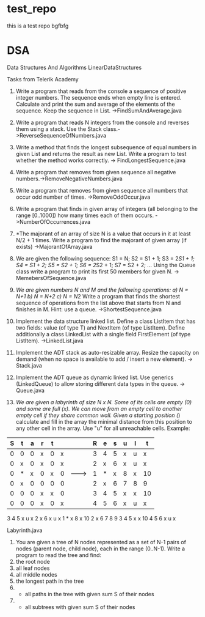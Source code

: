 # test_repo
this is a test repo
bgfbfg

# DSA
Data Structures And Algorithms
LinearDataStructures

Tasks from Telerik Academy

1. Write a program that reads from the console a
sequence of positive integer numbers. The sequence
ends when empty line is entered. Calculate and print
the sum and average of the elements of the
sequence. Keep the sequence in List<int>. ->FindSumAndAverage.java

2. Write a program that reads N integers from the
console and reverses them using a stack. Use the
Stack<int> class.->ReverseSequenceOfNumbers.java

3. Write a method that finds the longest subsequence
of equal numbers in given List<int> and returns
the result as new List<int>. Write a program to
test whether the method works correctly. -> FindLongestSequence.java

4. Write a program that removes from given sequence 
all negative numbers.->RemoveNegativeNumbers.java

5. Write a program that removes from given sequence 
all numbers that occur odd number of times. ->RemoveOddOccur.java

6. Write a program that finds in given array 
of integers (all belonging to the range [0..1000])
how many times each of them occurs. ->NumberOfOccurrences.java

7. *The majorant of an array of size N is a value
that occurs in it at least N/2 + 1 times. Write a 
program to find the majorant of given array (if exists) ->MajorantOfArray.java

8. We are given the following sequence:
S1 = N;
S2 = S1 + 1;
S3 = 2*S1 + 1;
S4 = S1 + 2;
S5 = S2 + 1;
S6 = 2*S2 + 1;
S7 = S2 + 2;
...
Using the Queue<T> class write a program to print
its first 50 members for given N. -> MemebersOfSequence.java

9. *We are given numbers N and M and the following
operations:
a) N = N+1
b) N = N+2
c) N = N*2
Write a program that finds the shortest sequence of
operations from the list above that starts from N
and finishes in M. Hint: use a queue. ->ShortestSequence.java

10. Implement the data structure linked list. Define a
class ListItem<T> that has two fields: value (of
type T) and NextItem (of type ListItem<T>).
Define additionally a class LinkedList<T> with a
single field FirstElement (of type ListItem<T>).
->LinkedList.java

11. Implement the ADT stack as auto-resizable array.
Resize the capacity on demand (when no space is
available to add / insert a new element). -> Stack.java

12. Implement the ADT queue as dynamic linked list.
Use generics (LinkedQueue<T>) to allow storing
different data types in the queue. -> Queue.java

13. *We are given a labyrinth of size N x N. Some of its
cells are empty (0) and some are full (x). We can
move from an empty cell to another empty cell if
they share common wall. Given a starting position
(*) calculate and fill in the array the minimal
distance from this position to any other cell in the
array. Use "u" for all unreachable cells. Example:



|    S |   t  |    a |  r   | t    |     |     |   R  |  e   |  s   |  u   |  l   |   t  |
| --- | --- | --- | --- | --- |  --- | --- |--- | --- | --- | --- | --- | --- |
| 0 | 0 | 0 | x | 0 | x |			| 3 | 4 | 5 | x | u | x | 
| 0 | x | 0 | x | 0 | x |			| 2 | x | 6 | x | u | x |	
| 0 | * | x | 0 | x | 0 |	---> 		| 1 | * | x | 8 | x | 10 |
| 0 | x | 0 | 0 | 0 | 0 |			| 2 | x | 6 | 7 | 8 | 9 |		
| 0 | 0 | 0 | x | x | 0 |			| 3 | 4 | 5 | x | x | 10 |		
| 0 | 0 | 0 | x | 0 | x |			| 4 | 5 | 6 | x | u | x |		


3 4 5 x u x
2 x 6 x u x
1 * x 8 x 10
2 x 6 7 8 9
3 4 5 x x 10
4 5 6 x u x

Labyrinth.java



1. You are given a tree of N nodes represented as a set
of N-1 pairs of nodes (parent node, child node), each
in the range (0..N-1).
Write a program to read
the tree and find:
  1. the root node
  2. all leaf nodes
  3. all middle nodes
  4. the longest path in the tree
  5. * all paths in the tree with given sum S of their nodes
  6. * all subtrees with given sum S of their nodes


